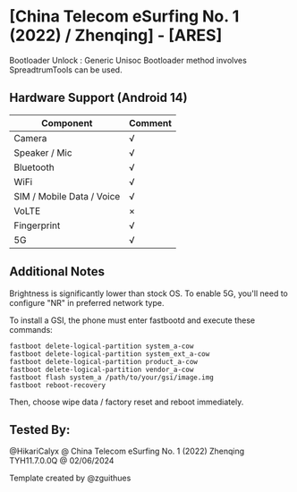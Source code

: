 # [China Telecom eSurfing No. 1 (2022) / Zhenqing] - [ARES]

Bootloader Unlock : Generic Unisoc Bootloader method involves SpreadtrumTools can be used.
## Hardware Support (Android 14)

| Component                 |      Comment                                              |
|---------------------------|-----------------------------------------------------------|
| Camera                    | √                                                         |
| Speaker / Mic             | √                                                         |
| Bluetooth                 | √                                                         |
| WiFi                      | √                                                         |
| SIM / Mobile Data / Voice | √                                                         |
| VoLTE                     | ×                                                         |
| Fingerprint               | √                                                         |
| 5G                        | √                                                         |

## Additional Notes

Brightness is significantly lower than stock OS.
To enable 5G, you'll need to configure "NR" in preferred network type.

To install a GSI, the phone must enter fastbootd and execute these commands:
```
fastboot delete-logical-partition system_a-cow
fastboot delete-logical-partition system_ext_a-cow
fastboot delete-logical-partition product_a-cow
fastboot delete-logical-partition vendor_a-cow
fastboot flash system_a /path/to/your/gsi/image.img
fastboot reboot-recovery
```
Then, choose wipe data / factory reset and reboot immediately.

## Tested By:

@HikariCalyx @ China Telecom eSurfing No. 1 (2022) Zhenqing TYH11.7.0.0Q @ 02/06/2024

Template created by @zguithues